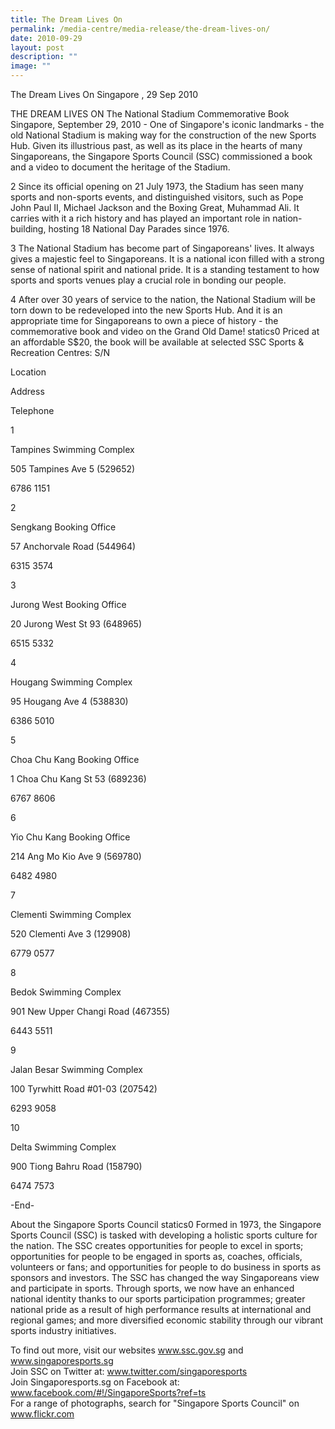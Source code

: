 ```yaml
---
title: The Dream Lives On
permalink: /media-centre/media-release/the-dream-lives-on/
date: 2010-09-29
layout: post
description: ""
image: ""
---
```

The Dream Lives On
Singapore , 29 Sep 2010

THE DREAM LIVES ON
The National Stadium Commemorative Book
Singapore, September 29, 2010 - One of Singapore's iconic landmarks - the old National Stadium is making way for the construction of the new Sports Hub. Given its illustrious past, as well as its place in the hearts of many Singaporeans, the Singapore Sports Council (SSC) commissioned a book and a video to document the heritage of the Stadium.

2 Since its official opening on 21 July 1973, the Stadium has seen many sports and non-sports events, and distinguished visitors, such as Pope John Paul II, Michael Jackson and the Boxing Great, Muhammad Ali. It carries with it a rich history and has played an important role in nation-building, hosting 18 National Day Parades since 1976.

3 The National Stadium has become part of Singaporeans' lives. It always gives a majestic feel to Singaporeans. It is a national icon filled with a strong sense of national spirit and national pride. It is a standing testament to how sports and sports venues play a crucial role in bonding our people.

4 After over 30 years of service to the nation, the National Stadium will be torn down to be redeveloped into the new Sports Hub. And it is an appropriate time for Singaporeans to own a piece of history - the commemorative book and video on the Grand Old Dame!
statics0
Priced at an affordable S$20, the book will be available at selected SSC Sports & Recreation Centres:
S/N

Location

Address

Telephone

1

Tampines Swimming Complex

505 Tampines Ave 5 (529652)

6786 1151

2

Sengkang Booking Office

57 Anchorvale Road (544964)

6315 3574

3

Jurong West Booking Office

20 Jurong West St 93 (648965)

6515 5332

4

Hougang Swimming Complex

95 Hougang Ave 4 (538830)

6386 5010

5

Choa Chu Kang Booking Office

1 Choa Chu Kang St 53 (689236)

6767 8606

6

Yio Chu Kang Booking Office

214 Ang Mo Kio Ave 9 (569780)

6482 4980

7

Clementi Swimming Complex

520 Clementi Ave 3 (129908)

6779 0577

8

Bedok Swimming Complex

901 New Upper Changi Road (467355)

6443 5511

9

Jalan Besar Swimming Complex

100 Tyrwhitt Road #01-03 (207542)

6293 9058

10

Delta Swimming Complex

900 Tiong Bahru Road (158790)

6474 7573

 

-End-

About the Singapore Sports Council
statics0
Formed in 1973, the Singapore Sports Council (SSC) is tasked with developing a holistic sports culture for the nation. The SSC creates opportunities for people to excel in sports; opportunities for people to be engaged in sports as, coaches, officials, volunteers or fans; and opportunities for people to do business in sports as sponsors and investors. The SSC has changed the way Singaporeans view and participate in sports. Through sports, we now have an enhanced national identity thanks to our sports participation programmes; greater national pride as a result of high performance results at international and regional games; and more diversified economic stability through our vibrant sports industry initiatives.

To find out more, visit our websites www.ssc.gov.sg and www.singaporesports.sg
<br>
Join SSC on Twitter at: www.twitter.com/singaporesports
<br>
Join Singaporesports.sg on Facebook at: www.facebook.com/#!/SingaporeSports?ref=ts
<br>
For a range of photographs, search for "Singapore Sports Council" on www.flickr.com